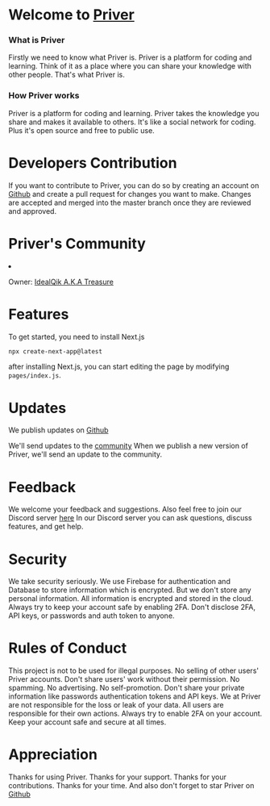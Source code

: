 # Welcome to [Priver](https://github.com/creative-tutorials/PriverWebApp---A-Coding-Community)

<h3>What is Priver</h3>

Firstly we need to know what Priver is.
Priver is a platform for coding and learning.
Think of it as a place where you can share your knowledge with other people.
That's what Priver is.

<h3>How Priver works</h3>

Priver is a platform for coding and learning.
Priver takes the knowledge you share and makes it available to others.
It's like a social network for coding.
Plus it's open source and free to public use.

# Developers Contribution

If you want to contribute to Priver, you can do so by creating an account on [Github](https://github.com/)
and create a pull request for changes you want to make.
Changes are accepted and merged into the master branch once they are reviewed and approved.

# Priver's Community

<li>

Owner: [IdealQik A.K.A Treasure](https://twitter.com/IdealQik)

</li>

# Features

To get started, you need to install Next.js

```bash
npx create-next-app@latest
```

after installing Next.js, you can start editing the page by modifying `pages/index.js`.

# Updates

We publish updates on [Github](https://github.com/)

We'll send updates to the [community](https://twitter.com/privercommunity) When we publish a new version of Priver, we'll send an update to the community.

# Feedback

We welcome your feedback and suggestions.
Also feel free to join our Discord server [here](https://discord.gg/u3ZrByawG9)
In our Discord server you can ask questions, discuss features, and get help.

# Security

We take security seriously.
We use Firebase for authentication and Database to store information which is encrypted.
But we don't store any personal information.
All information is encrypted and stored in the cloud.
Always try to keep your account safe by enabling 2FA.
Don't disclose 2FA, API keys, or passwords and auth token to anyone.

# Rules of Conduct

This project is not to be used for illegal purposes.
No selling of other users' Priver accounts.
Don't share users' work without their permission.
No spamming.
No advertising.
No self-promotion.
Don't share your private information like passwords authentication tokens and API keys.
We at Priver are not responsible for the loss or leak of your data.
All users are responsible for their own actions.
Always try to enable 2FA on your account.
Keep your account safe and secure at all times.

# Appreciation

Thanks for using Priver.
Thanks for your support.
Thanks for your contributions.
Thanks for your time.
And also don't forget to star Priver on [Github](https://github.com/creative-tutorials/PriverWebApp---A-Coding-Community)
